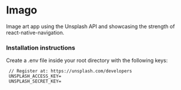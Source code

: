 # Imago

Image art app using the Unsplash API and showcasing the strength of react-native-navigation.

### Installation instructions

Create a .env file inside your root directory with the following keys:
```
 // Register at: https://unsplash.com/developers
 UNSPLASH_ACCESS_KEY=
 UNSPLASH_SECRET_KEY=
```

